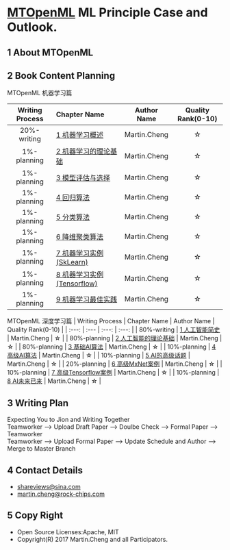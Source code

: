 
# [MTOpenML](https://github.com/MTMediaDev/MTOpenML) ML Principle Case and Outlook.

## 1 About MTOpenML

## 2 Book Content Planning

MTOpenML 机器学习篇

| Writing Process | Chapter Name | Author Name | Quality Rank(0-10) |
|:----:|:----|:----:|:----:|
|20%-writing|[1 机器学习概述](book-open-ml-cn/1-ml-overview/README.md)| Martin.Cheng |☆|
|1%-planning|[2 机器学习的理论基础](book-open-ml-cn/2-ml-basic/README.md)| Martin.Cheng |☆|
|1%-planning|[3 模型评估与选择](book-open-ml-cn/3-ml-select-model/README.md)| Martin.Cheng |☆|
|1%-planning|[4 回归算法](book-open-ml-cn/4-ml-regression/README.md)| Martin.Cheng |☆|
|1%-planning|[5 分类算法](book-open-ml-cn/5-ml-classification/README.md)| Martin.Cheng |☆|
|1%-planning|[6 降维聚类算法](book-open-ml-cn/6-ml-category/README.md)| Martin.Cheng |☆|
|1%-planning|[7 机器学习实例(SkLearn)](book-open-ml-cn/7-ml-sklearn/README.md)| Martin.Cheng |☆|
|1%-planning|[8 机器学习实例(Tensorflow)](book-open-ml-cn/8-ml-tensorflow/README.md)| Martin.Cheng |☆|
|1%-planning|[9 机器学习最佳实践](book-open-ml-cn/9-ml-versus/README.md)| Martin.Cheng |☆|

MTOpenML 深度学习篇
| Writing Process | Chapter Name | Author Name | Quality Rank\(0-10\) |
| :---: | :--- | :---: | :---: |
| 80%-writing | [1 人工智能简史](book-open-ai-cn/1-ai-overview/README.md) | Martin.Cheng | ☆ |
| 80%-planning | [2 人工智能的理论基础](book-open-ai-cn/2-ai-basic/README.md) | Martin.Cheng | ☆ |
| 80%-planning | [3 基础AI算法](book-open-ai-cn/3-ai-basic-level/README.md) | Martin.Cheng | ☆ |
| 10%-planning | [4 高级AI算法](book-open-ai-cn/4-ai-high-level/README.md) | Martin.Cheng | ☆ |
| 10%-planning | [5 AI的高级话题](book-open-ai-cn/5-ai-pro-topic/README.md) | Martin.Cheng | ☆ |
| 20%-planning | [6 高级MxNet案例](book-open-ai-cn/6-ai-mxnet/README.md) | Martin.Cheng | ☆ |
| 10%-planning | [7 高级Tensorflow案例](book-open-ai-cn/7-ai-tf/README.md) | Martin.Cheng | ☆ |
| 10%-planning | [8 AI未来已来](book-open-ai-cn/8-ai-cross-war/README.md) | Martin.Cheng | ☆ |

## 3 Writing Plan

Expecting You to Jion and Writing Together  
Teamworker --> Upload Draft Paper  --> Doulbe Check --> Formal Paper -->  Teamworker  
Teamworker --> Upload Formal Paper --> Update Schedule and Author --> Merge to Master Branch  

## 4 Contact Details

* shareviews@sina.com
* martin.cheng@rock-chips.com

## 5 Copy Right

* Open Source Licenses:Apache, MIT
* Copyright(R) 2017 Martin.Cheng and all Participators.